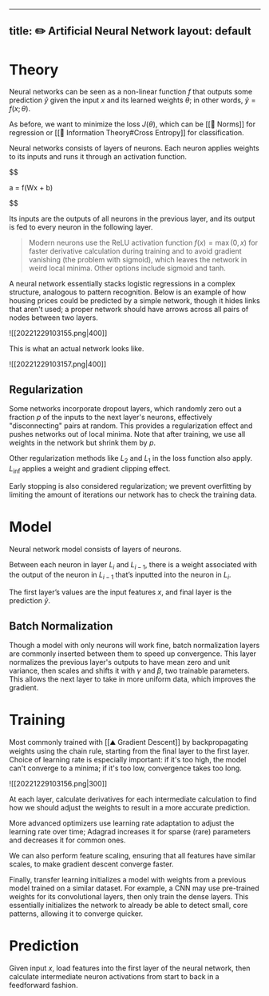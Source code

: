 

---
title: ✏️ Artificial Neural Network
layout: default
---

# Theory
Neural networks can be seen as a non-linear function $f$ that outputs some prediction $\hat{y}$ given the input $x$ and its learned weights $\theta$; in other words, $\hat{y} = f(x ; \theta)$.

As before, we want to minimize the loss $J(\theta)$, which can be [[📌 Norms]] for regression or [[🧮 Information Theory#Cross Entropy]] for classification.

Neural networks consists of layers of neurons. Each neuron applies weights to its inputs and runs it through an activation function. 

$$

a = f(Wx + b)

$$

Its inputs are the outputs of all neurons in the previous layer, and its output is fed to every neuron in the following layer.

>Modern neurons use the ReLU activation function $f(x) = \max(0, x)$ for faster derivative calculation during training and to avoid gradient vanishing (the problem with sigmoid), which leaves the network in weird local minima. Other options include sigmoid and tanh.

A neural network essentially stacks logistic regressions in a complex structure, analogous to pattern recognition. Below is an example of how housing prices could be predicted by a simple network, though it hides links that aren't used; a proper network should have arrows across all pairs of nodes between two layers.

![[20221229103155.png|400]]

This is what an actual network looks like.

![[20221229103157.png|400]]

## Regularization
Some networks incorporate dropout layers, which randomly zero out a fraction $p$ of the inputs to the next layer's neurons, effectively "disconnecting" pairs at random. This provides a regularization effect and pushes networks out of local minima. Note that after training, we use all weights in the network but shrink them by $p$.

Other regularization methods like $L_2$ and $L_1$ in the loss function also apply. $L_{\inf}$ applies a weight and gradient clipping effect.

Early stopping is also considered regularization; we prevent overfitting by limiting the amount of iterations our network has to check the training data.

# Model
Neural network model consists of layers of neurons.

Between each neuron in layer $L_i$ and $L_{i-1}$, there is a weight associated with the output of the neuron in $L_{i-1}$ that’s inputted into the neuron in $L_i$.

The first layer’s values are the input features $x$, and final layer is the prediction $\hat{y}$.

## Batch Normalization
Though a model with only neurons will work fine, batch normalization layers are commonly inserted between them to speed up convergence. This layer normalizes the previous layer's outputs to have mean zero and unit variance, then scales and shifts it with $\gamma$ and $\beta$, two trainable parameters. This allows the next layer to take in more uniform data, which improves the gradient.

# Training
Most commonly trained with [[⛰️ Gradient Descent]] by backpropagating weights using the chain rule, starting from the final layer to the first layer. Choice of learning rate is especially important: if it's too high, the model can't converge to a minima; if it's too low, convergence takes too long. 

![[20221229103156.png|300]]

At each layer, calculate derivatives for each intermediate calculation to find how we should adjust the weights to result in a more accurate prediction.

More advanced optimizers use learning rate adaptation to adjust the learning rate over time; Adagrad increases it for sparse (rare) parameters and decreases it for common ones.

We can also perform feature scaling, ensuring that all features have similar scales, to make gradient descent converge faster.

Finally, transfer learning initializes a model with weights from a previous model trained on a similar dataset. For example, a CNN may use pre-trained weights for its convolutional layers, then only train the dense layers. This essentially initializes the network to already be able to detect small, core patterns, allowing it to converge quicker.

# Prediction
Given input $x$, load features into the first layer of the neural network, then calculate intermediate neuron activations from start to back in a feedforward fashion.


